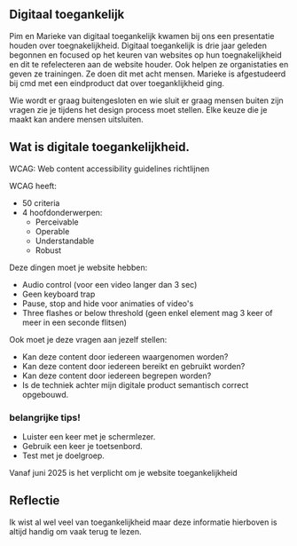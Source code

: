 ## Digitaal toegankelijk

Pim en Marieke van digitaal toegankelijk kwamen bij ons een presentatie houden over toegnakelijkheid. Digitaal toegankelijk is drie jaar geleden begonnen en focused op het keuren van websites op hun toegnakelijkheid en dit te refelecteren aan de website houder. Ook helpen ze organistaties en geven ze trainingen. Ze doen dit met acht mensen. Marieke is afgestudeerd bij cmd met een eindproduct dat over toeganklijkheid ging. 

Wie wordt er graag buitengesloten en wie sluit er graag mensen buiten zijn vragen zie je tijdens het design process moet stellen. Elke keuze die je maakt kan andere mensen uitsluiten. 

## Wat is digitale toegankelijkheid. 

WCAG: Web content accessibility guidelines
richtlijnen

WCAG heeft:

- 50 criteria
- 4 hoofdonderwerpen: 
    - Perceivable
    - Operable 
    - Understandable
    - Robust

Deze dingen moet je website hebben:

- Audio control (voor een video langer dan 3 sec)
- Geen keyboard trap
- Pause, stop and hide voor animaties of video's
- Three flashes or below threshold (geen enkel element mag 3 keer of meer in een seconde flitsen)

Ook moet je deze vragen aan jezelf stellen:

- Kan deze content door iedereen waargenomen worden?
- Kan deze content door iedereen bereikt en gebruikt worden?
- Kan deze content door iedereen begrepen worden?
- Is de techniek achter mijn digitale product semantisch correct opgebouwd. 

### belangrijke tips!

- Luister een keer met je schermlezer. 
- Gebruik een keer je toetsenbord.
- Test met je doelgroep.

Vanaf juni 2025 is het verplicht om je website toegankelijkheid 

## Reflectie

Ik wist al wel veel van toegankelijkheid maar deze informatie hierboven is altijd handig om vaak terug te lezen. 